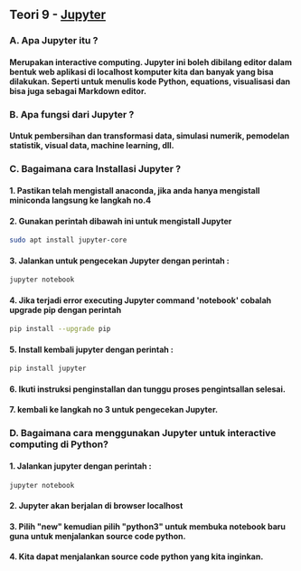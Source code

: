 ## Teori 9 - [Jupyter](http://jupyter.org/documentation)

### A. Apa Jupyter itu ?
#### Merupakan interactive computing. Jupyter ini boleh dibilang editor dalam bentuk web aplikasi di localhost komputer kita dan banyak yang bisa dilakukan. Seperti untuk menulis kode Python, equations, visualisasi dan bisa juga sebagai Markdown editor.

### B. Apa fungsi dari Jupyter ?
#### Untuk pembersihan dan transformasi data, simulasi numerik, pemodelan statistik, visual data, machine learning, dll.

### C. Bagaimana cara Installasi Jupyter ?
#### 1. Pastikan telah mengistall anaconda, jika anda hanya mengistall miniconda langsung ke langkah no.4
#### 2. Gunakan perintah dibawah ini untuk mengistall Jupyter
```bash
sudo apt install jupyter-core
```
#### 3. Jalankan untuk pengecekan Jupyter dengan perintah :
```bash
jupyter notebook
```
#### 4. Jika terjadi error executing Jupyter command 'notebook' cobalah upgrade pip dengan perintah
```bash
pip install --upgrade pip
```
#### 5. Install kembali jupyter dengan perintah :
```bash
pip install jupyter
```
#### 6. Ikuti instruksi penginstallan dan tunggu proses pengintsallan selesai.
#### 7. kembali ke langkah no 3 untuk pengecekan Jupyter.

### D. Bagaimana cara menggunakan Jupyter untuk interactive computing di Python?
#### 1. Jalankan jupyter dengan perintah :
```bash
jupyter notebook
```
#### 2. Jupyter akan berjalan di browser localhost
#### 3. Pilih "new" kemudian pilih "python3" untuk membuka notebook baru guna untuk menjalankan source code python.
#### 4. Kita dapat menjalankan source code python yang kita inginkan.
